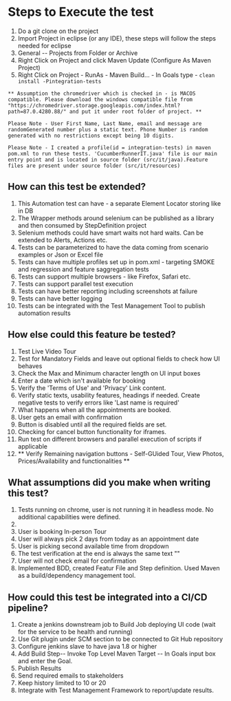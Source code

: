 # Steps to Execute the test
1. Do a git clone on the project
2. Import Project in eclipse (or any IDE), these steps will follow the steps needed for eclipse
3. General -- Projects from Folder or Archive
4. Right Click on Project and click Maven Update (Configure As Maven Project)
5. Right Click on Project - RunAs - Maven Build... - In Goals type - ```clean install -Pintegration-tests```

```** Assumption the chromedriver which is checked in - is MACOS compatible. Please download the windows compatible file from "https://chromedriver.storage.googleapis.com/index.html?path=87.0.4280.88/" and put it under root folder of project. ** ```

 ``` Please Note - User First Name, Last Name, email and message are randomGenerated number plus a static text. Phone Number is random generated with no restrictions except being 10 digits. ```
 
 ``` Please Note - I created a profile(id = integration-tests) in maven pom.xml to run these tests. 'CucumberRunnerIT.java' file is our main entry point and is located in source folder (src/it/java).Feature files are present under source folder (src/it/resources) ```

## How can this test be extended? ##
1. This Automation test can have - a separate Element Locator storing like in DB
2. The Wrapper methods around selenium can be published as a library and then consumed by StepDefinition project
3. Selenium methods could have smart waits not hard waits. Can be extended to Alerts, Actions etc.
4. Tests can be parameterized to have the data coming from scenario examples or Json or Excel file
5. Tests can have multiple profiles set up in pom.xml - targeting SMOKE and regression and feature saggregation tests
6. Tests can support multiple browsers - like Firefox, Safari etc.
7. Tests can support parallel test execution
8. Tests can have better reporting including screenshots at failure 
9. Tests can have better logging 
10. Tests can be integrated with the Test Management Tool to publish automation results


## How else could this feature be tested? ##

1. Test Live Video Tour
2. Test for Mandatory Fields and leave out optional fields to check how UI behaves
3. Check the Max and Minimum character length on UI input boxes
4. Enter a date which isn't available for booking
5. Verify the 'Terms of Use' and 'Privacy' Link content.
6. Verify static texts, usability features, headings if needed. Create negative tests to verify errors like 'Last name is required'
7. What happens when all the appointments are booked.
8. User gets an email with confirmation
9. Button is disabled until all the required fields are set.
10. Checking for cancel button functionality for iframes.
11. Run test on different browsers and parallel execution of scripts if applicable
12. ** Verify Remaining navigation buttons - Self-GUided Tour, View Photos, Prices/Availability and functionalities **



## What assumptions did you make when writing this test? ##
1. Tests running on chrome, user is not running it in headless mode. No additional capabilities were defined.
2.
2. User is booking In-person Tour
3. User will always pick 2 days from today as an appointment date
4. User is picking second available time from dropdown
5. The test verification at the end is always the same text ""
6. User will not check email for confirmation
7. Implemented BDD, created Featur File and Step definition. Used Maven as a build/dependency management tool.


## How could this test be integrated into a CI/CD pipeline? ##
1. Create a jenkins downstream job to Build Job deploying UI code (wait for the service to be health and running)
2. Use Git plugin under SCM section to be connected to Git Hub repository
3. Configure jenkins slave to have java 1.8 or higher
4. Add Build Step-- Invoke Top Level Maven Target -- In Goals input box and enter the Goal.
5. Publish Results
6. Send required emails to stakeholders
7. Keep history limited to 10 or 20 
8. Integrate with Test Management Framework to report/update results.
